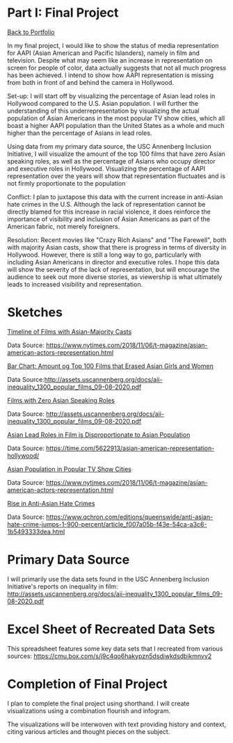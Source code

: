 # Part I: Final Project
[Back to Portfolio](/README.md)

In my final project, I would like to show the status of media representation for AAPI (Asian American and Pacific Islanders), namely in film and television. Despite what may seem like an increase in representation on screen for people of color, data actually suggests that not all much progress has been achieved. I intend to show how AAPI representation is missing from both in front of and behind the camera in Hollywood.

Set-up: I will start off by visualizing the percentage of Asian lead roles in Hollywood compared to the U.S. Asian population. I will further the understanding of this underrepresentation by visualizing the actual population of Asian Americans in the most popular TV show cities, which all boast a higher AAPI population than the United States as a whole and much higher than the percentage of Asians in lead roles. 

Using data from my primary data source, the USC Annenberg Inclusion Initiative, I will visualize the amount of the top 100 films that have zero Asian speaking roles, as well as the percentage of Asians who occupy director and executive roles in Hollywood. Visualizing the percentage of AAPI representation over the years will show that representation fluctuates and is not firmly proportionate to the population

Conflict: I plan to juxtapose this data with the current increase in anti-Asian hate crimes in the U.S. Although the lack of representation cannot be directly blamed for this increase in racial violence, it does reinforce the importance of visibility and inclusion of Asian Americans as part of the American fabric, not merely foreigners.

Resolution: Recent movies like "Crazy Rich Asians" and "The Farewell", both with majority Asian casts, show that there is progress in terms of diversity in Hollywood. However, there is still a long way to go, particularly with including Asian Americans in director and executive roles. I hope this data will show the severity of the lack of representation, but will encourage the audience to seek out more diverse stories, as viewership is what ultimately leads to increased visibility and representation. 

# Sketches
[Timeline of Films with Asian-Majority Casts](/timeline.jpg)

Data Source: https://www.nytimes.com/2018/11/06/t-magazine/asian-american-actors-representation.html

[Bar Chart: Amount og Top 100 Films that Erased Asian Girls and Women](/barchart.jpg)

Data Source:http://assets.uscannenberg.org/docs/aii-inequality_1300_popular_films_09-08-2020.pdf

[Films with Zero Asian Speaking Roles](/block.jpg)

Data Source: http://assets.uscannenberg.org/docs/aii-inequality_1300_popular_films_09-08-2020.pdf

[Asian Lead Roles in Film is Disproportionate to Asian Population](/piecharts.jpg)

Data Source: https://time.com/5622913/asian-american-representation-hollywood/

[Asian Population in Popular TV Show Cities](/populations.jpg)

Data Source: https://www.nytimes.com/2018/11/06/t-magazine/asian-american-actors-representation.html

[Rise in Anti-Asian Hate Crimes](/line.jpg)

Data Source: https://www.qchron.com/editions/queenswide/anti-asian-hate-crime-jumps-1-900-percent/article_f007a05b-f43e-54ca-a3c6-1b5493333dea.html

# Primary Data Source
I will primarily use the data sets found in the USC Annenberg Inclusion Initiative's reports on inequality in film:
http://assets.uscannenberg.org/docs/aii-inequality_1300_popular_films_09-08-2020.pdf

# Excel Sheet of Recreated Data Sets
This spreadsheet features some key data sets that I recreated from various sources:
https://cmu.box.com/s/j9c4qo6hakypzn5dsdjwkdsdbikmnvy2

# Completion of Final Project
I plan to complete the final project using shorthand. I will create visualizations using a combination flourish and infogram. 

The visualizations will be interwoven with text providing history and context, citing various articles and thought pieces on the subject. 
